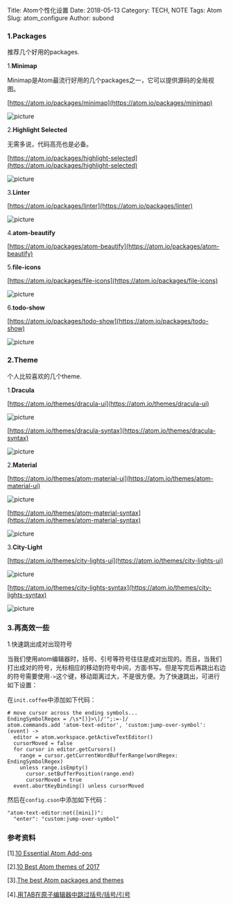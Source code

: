 Title: Atom个性化设置
Date: 2018-05-13
Category: TECH, NOTE
Tags: Atom
Slug: atom_configure
Author: subond

### 1.Packages

推荐几个好用的packages.

1.**Minimap**

Minimap是Atom最流行好用的几个packages之一，它可以提供源码的全局视图。

[https://atom.io/packages/minimap](https://atom.io/packages/minimap)

![picture](http://dab1nmslvvntp.cloudfront.net/wp-content/uploads/2015/08/1438675653mini-map.png)

2.**Highlight Selected**

无需多说，代码高亮也是必备。

[https://atom.io/packages/highlight-selected](https://atom.io/packages/highlight-selected)

![picture](http://dab1nmslvvntp.cloudfront.net/wp-content/uploads/2015/08/1438675732highlight-selected.png)

3.**Linter**

[https://atom.io/packages/linter](https://atom.io/packages/linter)

![picture](http://dab1nmslvvntp.cloudfront.net/wp-content/uploads/2015/08/1438675975linter.gif)

4.**atom-beautify**

[https://atom.io/packages/atom-beautify](https://atom.io/packages/atom-beautify)

5.**file-icons**

[https://atom.io/packages/file-icons](https://atom.io/packages/file-icons)

![picture](http://on64c9tla.bkt.clouddn.com/www.subond.com/file-icons.png)

6.**todo-show**

[https://atom.io/packages/todo-show](https://atom.io/packages/todo-show)

![picture](http://on64c9tla.bkt.clouddn.com/www.subond.com/todo-show.png)

### 2.Theme

个人比较喜欢的几个theme.

1.**Dracula**

[https://atom.io/themes/dracula-ui](https://atom.io/themes/dracula-ui)

![picture](http://on64c9tla.bkt.clouddn.com/www.subond.com/dracula-ui.png)

[https://atom.io/themes/dracula-syntax](https://atom.io/themes/dracula-syntax)

![picture](http://on64c9tla.bkt.clouddn.com/www.subond.com/dracula-syntax.png)

2.**Material**

[https://atom.io/themes/atom-material-ui](https://atom.io/themes/atom-material-ui)

![picture](http://on64c9tla.bkt.clouddn.com/www.subond.com/material-ui.png)

[https://atom.io/themes/atom-material-syntax](https://atom.io/themes/atom-material-syntax)

![picture](http://on64c9tla.bkt.clouddn.com/www.subond.com/material-syntax.png)

3.**City-Light**

[https://atom.io/themes/city-lights-ui](https://atom.io/themes/city-lights-ui)

![picture](http://on64c9tla.bkt.clouddn.com/www.subond.com/city-light-ui.png)

[https://atom.io/themes/city-lights-syntax](https://atom.io/themes/city-lights-syntax)

![picture](http://on64c9tla.bkt.clouddn.com/www.subond.com/city-light-syntax.png)

### 3.再高效一些

1.快速跳出成对出现符号

当我们使用atom编辑器时，括号、引号等符号往往是成对出现的。而且，当我们打出成对的符号，光标相应的移动到符号中间，方面书写。但是写完后再跳出右边的符号需要使用`->`这个键，移动距离过大，不是很方便。为了快速跳出，可进行如下设置：

在`init.coffee`中添加如下代码：

```
# move cursor across the ending symbols...
EndingSymbolRegex = /\s*[)}>\]/'";:=-]/
atom.commands.add 'atom-text-editor', 'custom:jump-over-symbol': (event) ->
  editor = atom.workspace.getActiveTextEditor()
  cursorMoved = false
  for cursor in editor.getCursors()
    range = cursor.getCurrentWordBufferRange(wordRegex: EndingSymbolRegex)
    unless range.isEmpty()
      cursor.setBufferPosition(range.end)
      cursorMoved = true
  event.abortKeyBinding() unless cursorMoved
```

然后在`config.cson`中添加如下代码：

```
"atom-text-editor:not([mini])":
  "enter": "custom:jump-over-symbol"
```

### 参考资料

[1].[10 Essential Atom Add-ons](https://www.sitepoint.com/10-essential-atom-add-ons/)

[2].[10 Best Atom themes of 2017](https://blog.duojam.com/10-best-atom-themes-of-2017/)

[3].[The best Atom packages and themes](https://medium.com/@Dannypaton/the-best-packages-and-themes-for-atom-fee4860a7955)

[4].[用TAB在原子编辑器中跳过括号/括号/引号](http://stackoverflow.org.cn/front/ask/view?ask_id=607299)
